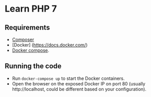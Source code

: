 # Learn PHP 7

## Requirements

- [Composer](https://getcomposer.org/)
- [Docker] (https://docs.docker.com/)
- [Docker compose](https://docs.docker.com/compose/install/).

## Running the code

- Run `docker-compose up` to start the Docker containers.
- Open the browser on the exposed Docker IP on port 80 (usually http://localhost, could be different based on your configuration).
